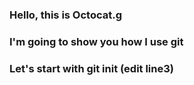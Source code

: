 ### Hello, this is Octocat.g
### I'm going to show you how I use git
### Let's start with git init (edit line3)
